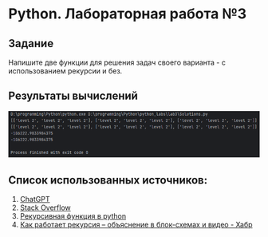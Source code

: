 # Python. Лабораторная работа №3

## Задание

Напишите две функции для решения задач своего 
варианта - с использованием рекурсии и без.

## Результаты вычислений

![img.png](img/img_1.png)



## Список использованных источников:

1. [ChatGPT](https://chatgpt.com/)
2. [Stack Overflow](https://stackoverflow.com/)
3. [Рекурсивная функция в python](https://pythonru.com/osnovy/rekursiya-python)
4. [Как работает рекурсия – объяснение в блок-схемах и видео - Хабр](https://habr.com/ru/articles/337030/)
